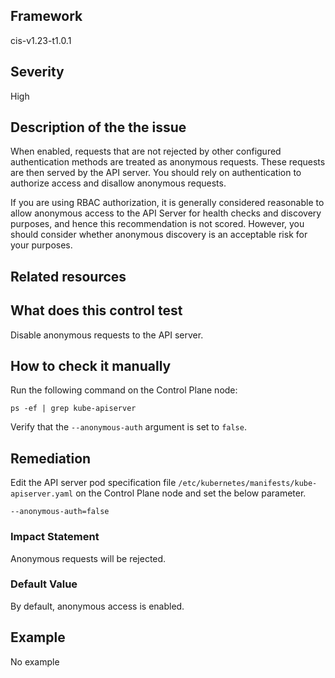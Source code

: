 ## Framework
cis-v1.23-t1.0.1
 
## Severity
High

## Description of the the issue
When enabled, requests that are not rejected by other configured authentication methods are treated as anonymous requests. These requests are then served by the API server. You should rely on authentication to authorize access and disallow anonymous requests.

 If you are using RBAC authorization, it is generally considered reasonable to allow anonymous access to the API Server for health checks and discovery purposes, and hence this recommendation is not scored. However, you should consider whether anonymous discovery is an acceptable risk for your purposes.
 
## Related resources

## What does this control test
Disable anonymous requests to the API server.
 
## How to check it manually
Run the following command on the Control Plane node:

 
```
ps -ef | grep kube-apiserver

```
 Verify that the `--anonymous-auth` argument is set to `false`.
## Remediation
Edit the API server pod specification file `/etc/kubernetes/manifests/kube-apiserver.yaml` on the Control Plane node and set the below parameter.

 
```
--anonymous-auth=false

```
 
### Impact Statement
Anonymous requests will be rejected.
### Default Value
By default, anonymous access is enabled.
## Example
No example
